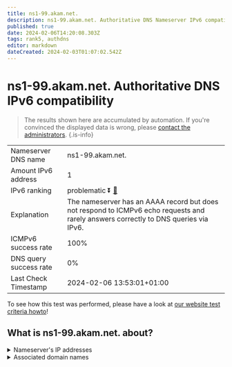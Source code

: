 ```yaml
---
title: ns1-99.akam.net.
description: ns1-99.akam.net. Authoritative DNS Nameserver IPv6 compatibility
published: true
date: 2024-02-06T14:20:08.303Z
tags: rank5, authdns
editor: markdown
dateCreated: 2024-02-03T01:07:02.542Z
---
```


# ns1-99.akam.net. Authoritative DNS IPv6 compatibility

> The results shown here are accumulated by automation. If you're convinced the displayed data is wrong, please [contact the administrators](/howto/chat). 
{.is-info}




|   |   |
| - | - |
| Nameserver DNS name | ns1-99.akam.net.
| Amount IPv6 address | 1
| IPv6 ranking | problematic :arrow_double_down: [🔗](/howto/ranking) |
| Explanation | The nameserver has an AAAA record but does not respond to ICMPv6 echo requests and rarely answers correctly to DNS queries via IPv6. |
| ICMPv6 success rate | 100%|
| DNS query success rate | 0% |
| Last Check Timestamp | 2024-02-06 13:53:01+01:00 |

To see how this test was performed, please have a look at [our website test criteria howto](/howto/testcriteria/authdns)!


## What is ns1-99.akam.net. about?




<details>
<summary>Nameserver's IP addresses</summary>

2600:1401:2::63

</details>



<details>
<summary>Associated domain names</summary>

www.ibm.com

</details>

